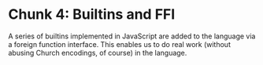 # Chunk 4: Builtins and FFI

A series of builtins implemented in JavaScript are added to the language via a foreign function interface.
This enables us to do real work (without abusing Church encodings, of course) in the language.
